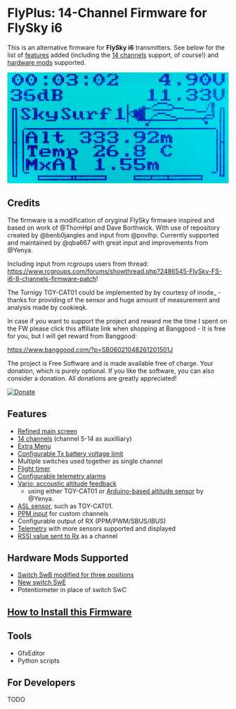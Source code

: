 # FlyPlus: 14-Channel Firmware for FlySky i6

This is an alternative firmware for **FlySky i6** transmitters.
See below for the list of [features](#features) added
(including the [14 channels](14-channels) support, of course!)
and [hardware mods](#hardware-mods-supported) supported.

![Main Screen](main-screen-flyplus.jpg)


## Credits

The firmware is a modification of oryginal FlySky firmware inspired
and based on work of @ThomHpl and Dave Borthwick. With use of repository
created by @benb0jangles and input from @povlhp. Currently supported
and maintained by @qba667 with great input and improvements from @Yenya.

Including input from rcgroups users from thread: https://www.rcgroups.com/forums/showthread.php?2486545-FlySky-FS-i6-8-channels-firmware-patch!

The Turnigy TGY-CAT01 could be implemented by by courtesy of inode_ - thanks for providing of the sensor and huge amount of measurement and analysis made by cookieqk.

In case if you want to support the project and reward me the time I spent on the FW please click this affiliate link when shopping at Banggood - It is free for you, but I will get reward from Banggood: 

https://www.banggood.com/?p=SB06021048261201501J

The project is Free Software and is made available free of charge. Your donation, which is purely optional.
If you like the software, you can also consider a donation.
All donations are greatly appreciated!

[![Donate](https://www.paypalobjects.com/en_US/GB/i/btn/btn_donateCC_LG.gif)](https://www.paypal.com/cgi-bin/webscr?cmd=_s-xclick&hosted_button_id=VSM36U6F7EN68)


## Features

* [Refined main screen](Main-Screen)
* [14 channels](14-channels) (channel 5-14 as auxilliary)
* [Extra Menu](Extra-Menu)
* [Configurable Tx battery voltage limit](Tx-Battery)
* Multiple switches used together as single channel
* [Flight timer](Timer)
* [Configurable telemetry alarms](Alarms)
* [Vario: accoustic altitude feedback](Vario)
	- using either TGY-CAT01 or [Arduino-based altitude sensor](https://github.com/Yenya/ibus-altitude-sensor) by @Yenya.
* [ASL sensor](ASL), such as TGY-CAT01.
* [PPM input](PPM-input) for custom channels
* Configurable output of RX (PPM/PWM/SBUS/IBUS) 
* [Telemetry](Telemetry) with more sensors supported and displayed
* [RSSI value sent to Rx](Get-RSSI-as-PPM-PWM-SBUS-IBUS) as a channel

## Hardware Mods Supported

* [Switch SwB modified for three positions](HW-Mod-SwB)
* [New switch SwE](HW-Mod-SwE)
* Potentiometer in place of switch SwC

## [How to Install this Firmware](Install)

## Tools

* GfxEditor
* Python scripts

## For Developers 

TODO
